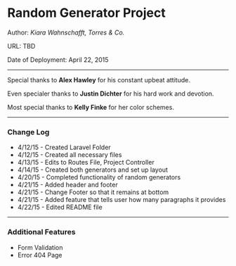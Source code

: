 # Random Generator Project

Author: _Kiara Wahnschafft, Torres & Co._

URL: TBD

Date of Deployment: April 22, 2015

___

Special thanks to **Alex Hawley** for his constant upbeat attitude.

Even specialer thanks to **Justin Dichter** for his hard work and devotion.

Most special thanks to **Kelly Finke** for her color schemes.

___

### Change Log

+ 4/12/15 - Created Laravel Folder
+ 4/12/15 - Created all necessary files
+ 4/13/15 - Edits to Routes File, Project Controller
+ 4/14/15 - Created both generators and set up layout
+ 4/20/15 - Completed functionality of random generators
+ 4/21/15 - Added header and footer
+ 4/21/15 - Change Footer so that it remains at bottom
+ 4/21/15 - Added feature that tells user how many paragraphs it provides
+ 4/22/15 - Edited README file

___

### Additional Features
+ Form Validation
+ Error 404 Page